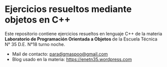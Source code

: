 # Ejercicios resueltos mediante objetos en C++
Este repositorio contiene ejercicios resueltos en lenguaje C++ de la materia <b>Laboratorio de Programación Orientada a Objetos </b> de la Escuela Técnica N° 35 D.E. N°18 turno noche.

* Mail de contacto: paradigmaspoo@gmail.com <br>
* Blog usado en la materia: https://enetn35.wordpress.com 
